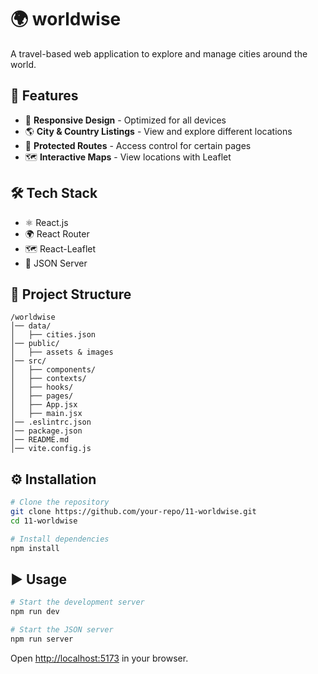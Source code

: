 # 🌍 worldwise

A travel-based web application to explore and manage cities around the world.

## 🚀 Features

- 🎨 **Responsive Design** - Optimized for all devices
- 🌎 **City & Country Listings** - View and explore different locations
- 🏰 **Protected Routes** - Access control for certain pages
- 🗺 **Interactive Maps** - View locations with Leaflet

## 🛠 Tech Stack

- ⚛️ React.js
- 🌍 React Router
- 🗺 React-Leaflet
- 📝 JSON Server

## 📂 Project Structure

```
/worldwise
│── data/
│   ├── cities.json
│── public/
│   ├── assets & images
│── src/
│   ├── components/
│   ├── contexts/
│   ├── hooks/
│   ├── pages/
│   ├── App.jsx
│   ├── main.jsx
│── .eslintrc.json
│── package.json
│── README.md
│── vite.config.js
```

## ⚙️ Installation

```sh
# Clone the repository
git clone https://github.com/your-repo/11-worldwise.git
cd 11-worldwise

# Install dependencies
npm install
```

## ▶️ Usage

```sh
# Start the development server
npm run dev

# Start the JSON server
npm run server
```

Open [http://localhost:5173](http://localhost:5173) in your browser.


